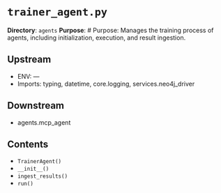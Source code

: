 # `trainer_agent.py`

**Directory**: `agents`
**Purpose**: # Purpose: Manages the training process of agents, including initialization, execution, and result ingestion.

## Upstream
- ENV: —
- Imports: typing, datetime, core.logging, services.neo4j_driver

## Downstream
- agents.mcp_agent

## Contents
- `TrainerAgent()`
- `__init__()`
- `ingest_results()`
- `run()`